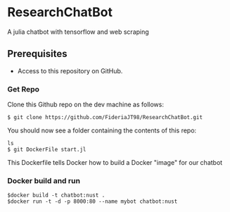 # ResearchChatBot
A julia chatbot with tensorflow and web scraping

## Prerequisites
- Access to this repository on GitHub.

### Get Repo
Clone this Github repo on the dev machine as follows:

```
$ git clone https://github.com/FideriaJT98/ResearchChatBot.git
```

You should now see a folder containing the contents of this repo:
```
ls
$ git DockerFile start.jl
```
This Dockerfile tells Docker how to build a Docker "image" for our chatbot


### Docker build and run
```
$docker build -t chatbot:nust .
$docker run -t -d -p 8000:80 --name mybot chatbot:nust
```
